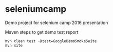 # seleniumcamp
Demo project for selenium camp 2016 presentation

Maven steps to get demo test report

    mvn clean test -Dtest=GoogleDemoSmokeSuite
    mvn site
